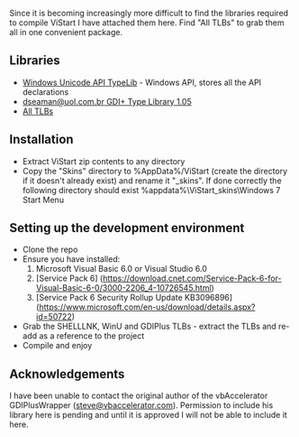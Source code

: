 Since it is becoming increasingly more difficult to find the libraries required to compile ViStart I have attached them here. Find "All TLBs" to grab them all in one convenient package. 

## Libraries
- [Windows Unicode API TypeLib](https://github.com/badcodes/vb6/blob/master/%5BInclude%5D/TypeLib/winu.tlb) - Windows API, stores all the API declarations
- [dseaman@uol.com.br GDI+ Type Library 1.05](http://www.vbaccelerator.com/home/VB/Type_Libraries/GDIPlus_Type_Library/article.asp)
- [All TLBs](https://lee-soft.com/bin/TLB.zip)

## Installation

- Extract ViStart zip contents to any directory
- Copy the "Skins" directory to %AppData%/ViStart (create the directory if it doesn't already exist) and rename it "_skins". If done correctly the following directory should exist %appdata%\ViStart\_skins\Windows 7 Start Menu

## Setting up the development environment

- Clone the repo
- Ensure you have installed:
    1) Microsoft Visual Basic 6.0 or Visual Studio 6.0
    2) [Service Pack 6] (https://download.cnet.com/Service-Pack-6-for-Visual-Basic-6-0/3000-2206_4-10726545.html)
    3) [Service Pack 6 Security Rollup Update KB3096896] (https://www.microsoft.com/en-us/download/details.aspx?id=50722)
- Grab the SHELLLNK, WinU and GDIPlus TLBs - extract the TLBs and re-add as a reference to the project
- Compile and enjoy

## Acknowledgements

I have been unable to contact the original author of the vbAccelerator GDIPlusWrapper (steve@vbaccelerator.com). Permission to include his library here is pending and until it is approved I will not be able to include it here.
